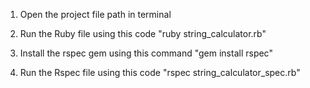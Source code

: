 1. Open the project file path in terminal

2. Run the Ruby file using this code "ruby string_calculator.rb"

3. Install the rspec gem using this command "gem install rspec"

4. Run the Rspec file using this code "rspec string_calculator_spec.rb"
